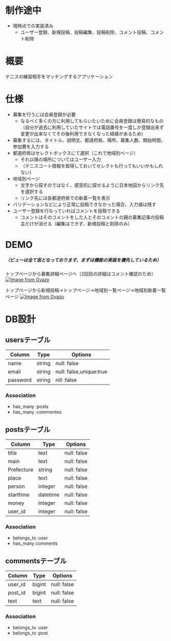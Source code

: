 # 制作途中
- 現時点での実装済み
  - ユーザー登録、新規投稿、投稿編集、投稿削除、コメント投稿、コメント削除
  
# 概要
テニスの練習相手をマッチングするアプリケーション

# 仕様
- 募集を行うには会員登録が必要
  - なるべく多くの方に利用してもらいたいために会員登録は簡易的なもの（自分が過去に利用していたサイトでは電話番号を一度しか登録出来ず変更が出来なくてその後利用できなくなった経緯があるため）
- 募集するには、タイトル、説明文、都道府県、場所、募集人数、開始時間、参加費を入力する
- 都道府県はセレクトボックスにて選択（これで地域別ページ）
  - それ以降の場所についてはユーザー入力
  - （テニスコート情報を取得しておいてセレクトも行ってもいいかもしれない）
- 地域別ページ
  - 文字から探すのではなく、感覚的に探せるように日本地図からリンク先を選択する
  - リンク先には各都道府県での新着一覧を表示
- バリデーションなどにより正常に投稿できなかった場合、入力値は残す
- ユーザー登録を行なっていればコメントを投稿できる
  - コメントはそのコメントをした人とそのコメントの親の募集記事の投稿主だけが消せる（編集はできず、新規投稿と削除のみ）
# DEMO
##### （ビューは全て仮となっております、まずは機能の実装を優先しているため）

トップページから募集詳細ページへ（2回目の詳細はコメント確認のため）
[![Image from Gyazo](https://i.gyazo.com/6614d0cd205a3f8525055aee04d9a81e.gif)](https://gyazo.com/6614d0cd205a3f8525055aee04d9a81e)

トップページから新規投稿→トップページ→地域別一覧ページ→地域別新着一覧ページ
[![Image from Gyazo](https://i.gyazo.com/547106a10fad127477e26f4031cd5917.gif)](https://gyazo.com/547106a10fad127477e26f4031cd5917)


# DB設計
## usersテーブル
|Column|Type|Options|
|------|----|-------|
|name|string|null: false|
|email|string|null: false,unique:true|
|password|string|nill :false|

### Association
- has_many :posts
- has_many :commentes

## postsテーブル
|Column|Type|Options|
|------|----|-------|
|title|text|null: false|
|main|text|null: false|
|Prefecture|string|null: false|
|place|text|null: false|
|person|integer|null: false|
|starttime|datetime|null: false|
|money|integer|null: false|
|user_id|integer|null: false|

### Association
- belongs_to :user
- has_many comments

## commentsテーブル
|Column|Type|Options|
|------|----|-------|
|user_id|bigint|null: false|
|post_id|bigint|null: false|
|text|text|null: false|
### Association
- belongs_to :user
- belongs_to :post
